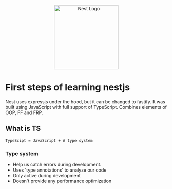 <p align="center">
  <a href="http://nestjs.com/" target="blank"><img src="https://nestjs.com/img/logo-small.svg" width="200" alt="Nest Logo" /></a>
</p>

# First steps of learning nestjs
Nest uses expressjs under the hood, but it can be changed to fastify. It was built 
using JavaScript with full support of TypeScript. Combines elements of OOP, FF and
FRP.

## What is TS
    TypeScipt = JavaScript + A type system

### Type system

* Help us catch errors during development.
* Uses 'type annotations' to analyze our code
* Only active during development
* Doesn't provide any performance optimization